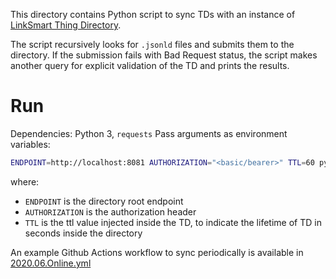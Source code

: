 This directory contains Python script to sync TDs with an instance of [LinkSmart Thing Directory](../../prototypes/linksmart.md).

The script recursively looks for `.jsonld` files and submits them to the directory. If the submission fails with Bad Request status, the script makes another query for explicit validation of the TD and prints the results.

# Run
Dependencies: Python 3, `requests`
Pass arguments as environment variables:
```bash
ENDPOINT=http://localhost:8081 AUTHORIZATION="<basic/bearer>" TTL=60 python sync.py
```
where:
* `ENDPOINT` is the directory root endpoint
* `AUTHORIZATION` is the authorization header
* `TTL` is the ttl value injected inside the TD, to indicate the lifetime of TD in seconds inside the directory

An example Github Actions workflow to sync periodically is available in [2020.06.Online.yml](2020.06.Online.yml)
